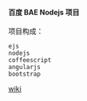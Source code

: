 
<h4>百度 BAE Nodejs 项目</h4>

项目构成：

    ejs
    nodejs
    coffeescript
    angularjs
    bootstrap

<a href="https://github.com/gaodong/coffee-node/wiki/BAE-COFFEE-&-NODEJS-DEMO">wiki</a>